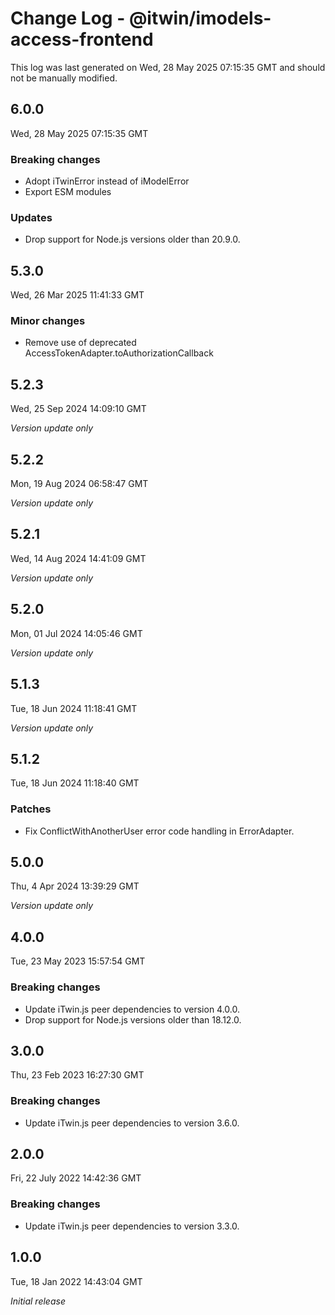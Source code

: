 # Change Log - @itwin/imodels-access-frontend

This log was last generated on Wed, 28 May 2025 07:15:35 GMT and should not be manually modified.

## 6.0.0

Wed, 28 May 2025 07:15:35 GMT

### Breaking changes

- Adopt iTwinError instead of iModelError
- Export ESM modules

### Updates

- Drop support for Node.js versions older than 20.9.0.

## 5.3.0

Wed, 26 Mar 2025 11:41:33 GMT

### Minor changes

- Remove use of deprecated AccessTokenAdapter.toAuthorizationCallback

## 5.2.3

Wed, 25 Sep 2024 14:09:10 GMT

_Version update only_

## 5.2.2

Mon, 19 Aug 2024 06:58:47 GMT

_Version update only_

## 5.2.1

Wed, 14 Aug 2024 14:41:09 GMT

_Version update only_

## 5.2.0

Mon, 01 Jul 2024 14:05:46 GMT

_Version update only_

## 5.1.3

Tue, 18 Jun 2024 11:18:41 GMT

_Version update only_

## 5.1.2

Tue, 18 Jun 2024 11:18:40 GMT

### Patches

- Fix ConflictWithAnotherUser error code handling in ErrorAdapter.

## 5.0.0

Thu, 4 Apr 2024 13:39:29 GMT

_Version update only_

## 4.0.0

Tue, 23 May 2023 15:57:54 GMT

### Breaking changes

- Update iTwin.js peer dependencies to version 4.0.0.
- Drop support for Node.js versions older than 18.12.0.

## 3.0.0

Thu, 23 Feb 2023 16:27:30 GMT

### Breaking changes

- Update iTwin.js peer dependencies to version 3.6.0.

## 2.0.0

Fri, 22 July 2022 14:42:36 GMT

### Breaking changes

- Update iTwin.js peer dependencies to version 3.3.0.

## 1.0.0

Tue, 18 Jan 2022 14:43:04 GMT

_Initial release_
